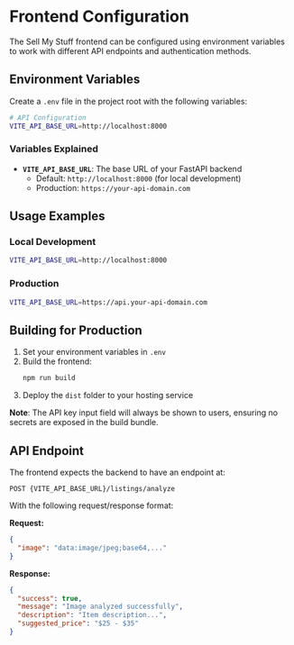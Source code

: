# Frontend Configuration

The Sell My Stuff frontend can be configured using environment variables to work with different API endpoints and authentication methods.

## Environment Variables

Create a `.env` file in the project root with the following variables:

```bash
# API Configuration
VITE_API_BASE_URL=http://localhost:8000
```

### Variables Explained

- **`VITE_API_BASE_URL`**: The base URL of your FastAPI backend
  - Default: `http://localhost:8000` (for local development)
  - Production: `https://your-api-domain.com`


## Usage Examples

### Local Development
```bash
VITE_API_BASE_URL=http://localhost:8000
```

### Production
```bash
VITE_API_BASE_URL=https://api.your-api-domain.com
```

## Building for Production

1. Set your environment variables in `.env`
2. Build the frontend:
   ```bash
   npm run build
   ```
3. Deploy the `dist` folder to your hosting service

**Note**: The API key input field will always be shown to users, ensuring no secrets are exposed in the build bundle.

## API Endpoint

The frontend expects the backend to have an endpoint at:
```
POST {VITE_API_BASE_URL}/listings/analyze
```

With the following request/response format:

**Request:**
```json
{
  "image": "data:image/jpeg;base64,..."
}
```

**Response:**
```json
{
  "success": true,
  "message": "Image analyzed successfully",
  "description": "Item description...",
  "suggested_price": "$25 - $35"
}
```
